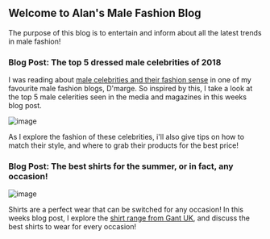 ## Welcome to Alan's Male Fashion Blog

The purpose of this blog is to entertain and inform about all the latest trends in male fashion!

### Blog Post: The top 5 dressed male celebrities of 2018

I was reading about [male celebrities and their fashion sense](https://www.dmarge.com/style/celebrity) in one of my favourite male fashion blogs, D'marge. So inspired by this, I take a look at the top 5 male celerities seen in the media and magazines in this weeks blog post. 

![image](http://www.angelmstyle.com/wp-content/uploads/2018/05/men-fashion.jpg)

As I explore the fashion of these celebrities, i'll also give tips on how to match their style, and where to grab their products for the best price!


### Blog Post: The best shirts for the summer, or in fact, any occasion!

![image](https://static1.michael84.co.uk/wp-content/uploads/backtoschool-tommy-shirts-720x394.jpg)

Shirts are a perfect wear that can be switched for any occasion! In this weeks blog post, I explore the [shirt range from Gant UK](http://www.gant.co.uk/mens-shirts), and discuss the best shirts to wear for every occasion!



